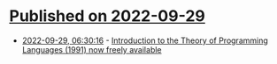 # [Published on 2022-09-29](index.md)

* [2022-09-29, 06:30:16](https://lobste.rs/s/rp4vn4/introduction_theory_programming) - [Introduction to the Theory of Programming Languages (1991) now freely available](https://bertrandmeyer.com/2022/09/28/introduction-theory-programming-languages-full-book-now-freely-available/)

